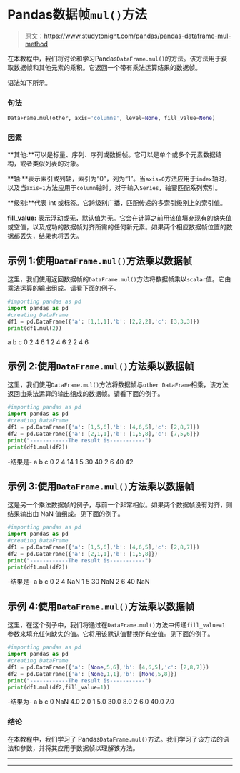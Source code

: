 # Pandas数据帧`mul()`方法

> 原文：<https://www.studytonight.com/pandas/pandas-dataframe-mul-method>

在本教程中，我们将讨论和学习Pandas`DataFrame.mul()`的方法。该方法用于获取数据帧和其他元素的乘积。它返回一个带有乘法运算结果的数据帧。

语法如下所示。

### 句法

```py
DataFrame.mul(other, axis='columns', level=None, fill_value=None)
```

### 因素

**其他:**可以是标量、序列、序列或数据帧。它可以是单个或多个元素数据结构，或者类似列表的对象。

**轴:**表示索引或列轴，索引为“0”，列为“1”。当`axis=0`方法应用于`index`轴时，以及当`axis=1`方法应用于`column`轴时。对于输入`Series`，轴要匹配系列索引。

**级别:**代表 int 或标签。它跨级别广播，匹配传递的多索引级别上的索引值。

**fill_value:** 表示浮动或无，默认值为无。它会在计算之前用该值填充现有的缺失值或空值，以及成功的数据帧对齐所需的任何新元素。如果两个相应数据帧位置的数据都丢失，结果也将丢失。

## 示例 1:使用`DataFrame.mul()`方法乘以数据帧

这里，我们使用返回数据帧的`DataFrame.mul()`方法将数据帧乘以`scalar`值。它由乘法运算的输出组成。请看下面的例子。

```py
#importing pandas as pd
import pandas as pd
#creating DataFrame
df1 = pd.DataFrame({'a': [1,1,1],'b': [2,2,2],'c': [3,3,3]})
print(df1.mul(2))
```

a b c
0 2 4 6
1 2 4 6
2 2 4 6

## 示例 2:使用`DataFrame.mul()`方法乘以数据帧

这里，我们使用`DataFrame.mul()`方法将数据帧与`other DataFrame`相乘，该方法返回由乘法运算的输出组成的数据帧。请看下面的例子。

```py
#importing pandas as pd
import pandas as pd
#creating DataFrame
df1 = pd.DataFrame({'a': [1,5,6],'b': [4,6,5],'c': [2,8,7]})
df2 = pd.DataFrame({'a': [2,1,1],'b': [1,5,8],'c': [7,5,6]})
print("------------The result is-----------")
print(df1.mul(df2))
```

-结果是-
a b c
0 2 4 14
1 5 30 40
2 6 40 42

## 示例 3:使用`DataFrame.mul()`方法乘以数据帧

这是另一个乘法数据帧的例子，与前一个非常相似。如果两个数据帧没有对齐，则结果输出由 NaN 值组成。见下面的例子。

```py
#importing pandas as pd
import pandas as pd
#creating DataFrame
df1 = pd.DataFrame({'a': [1,5,6],'b': [4,6,5],'c': [2,8,7]})
df2 = pd.DataFrame({'a': [2,1,1],'b': [1,5,8]})
print("------------The result is-----------")
print(df1.mul(df2))
```

-结果是-
a b c
0 2 4 NaN
1 5 30 NaN
2 6 40 NaN

## 示例 4:使用`DataFrame.mul()`方法乘以数据帧

这里，在这个例子中，我们将通过在`DataFrame.mul()`方法中传递`fill_value=1` 参数来填充任何缺失的值。它将用该默认值替换所有空值。见下面的例子。

```py
#importing pandas as pd
import pandas as pd
#creating DataFrame
df1 = pd.DataFrame({'a': [None,5,6],'b': [4,6,5],'c': [2,8,7]})
df2 = pd.DataFrame({'a': [None,1,1],'b': [None,5,8]})
print("------------The result is-----------")
print(df1.mul(df2,fill_value=1))
```

-结果为-
a b c
0 NaN 4.0 2.0
1 5.0 30.0 8.0
2 6.0 40.0 7.0

### 结论

在本教程中，我们学习了 Pandas`DataFrame.mul()`方法。我们学习了该方法的语法和参数，并将其应用于数据帧以理解该方法。

* * *

* * *